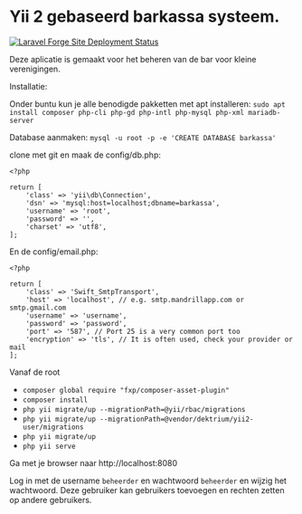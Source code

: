 Yii 2 gebaseerd barkassa systeem.
============================
[![Laravel Forge Site Deployment Status](https://img.shields.io/endpoint?url=https%3A%2F%2Fforge.laravel.com%2Fsite-badges%2F1ca7df9b-20f6-480a-b20b-c054a854b947%3Fdate%3D1%26commit%3D1&style=plastic)](https://forge.laravel.com/servers/432841/sites/1279996)

Deze aplicatie is gemaakt voor het beheren van de bar voor kleine verenigingen.

Installatie:

Onder buntu kun je alle benodigde pakketten met apt installeren:
`sudo apt install composer php-cli php-gd php-intl php-mysql php-xml mariadb-server`

Database aanmaken:
`mysql -u root -p -e 'CREATE DATABASE barkassa'`

clone met git en maak de config/db.php:
```
<?php

return [
    'class' => 'yii\db\Connection',
    'dsn' => 'mysql:host=localhost;dbname=barkassa',
    'username' => 'root',
    'password' => '',
    'charset' => 'utf8',
];
```

 En de config/email.php:

```
<?php

return [
    'class' => 'Swift_SmtpTransport',
    'host' => 'localhost', // e.g. smtp.mandrillapp.com or smtp.gmail.com
    'username' => 'username',
    'password' => 'password',
    'port' => '587', // Port 25 is a very common port too
    'encryption' => 'tls', // It is often used, check your provider or mail
];
```

Vanaf de root
- `composer global require "fxp/composer-asset-plugin"`
- `composer install`
- `php yii migrate/up --migrationPath=@yii/rbac/migrations`
- `php yii migrate/up --migrationPath=@vendor/dektrium/yii2-user/migrations`
- `php yii migrate/up`
- `php yii serve`

Ga met je browser naar http://localhost:8080

Log in met de username `beheerder` en wachtwoord `beheerder` en wijzig het wachtwoord.
Deze gebruiker kan gebruikers toevoegen en rechten zetten op andere gebruikers.
